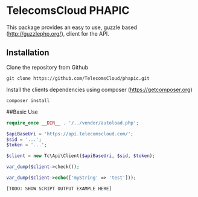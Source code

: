 # TelecomsCloud PHAPIC

This package provides an easy to use, guzzle based (http://guzzlephp.org/), client for the API.

## Installation

Clone the repository from Github

    git clone https://github.com/TelecomsCloud/phapic.git
    
Install the clients dependencies using composer (https://getcomposer.org)

    composer install

##Basic Use

```php
require_once __DIR__ . '/../vendor/autoload.php';

$apiBaseUri = 'https://api.telecomscloud.com/';
$sid = '...';
$token = '...';

$client = new Tc\Api\Client($apiBaseUri, $sid, $token);

var_dump($client->check());

var_dump($client->echo(['myString' => 'test']));
```

```
[TODO: SHOW SCRIPT OUTPUT EXAMPLE HERE]
```
